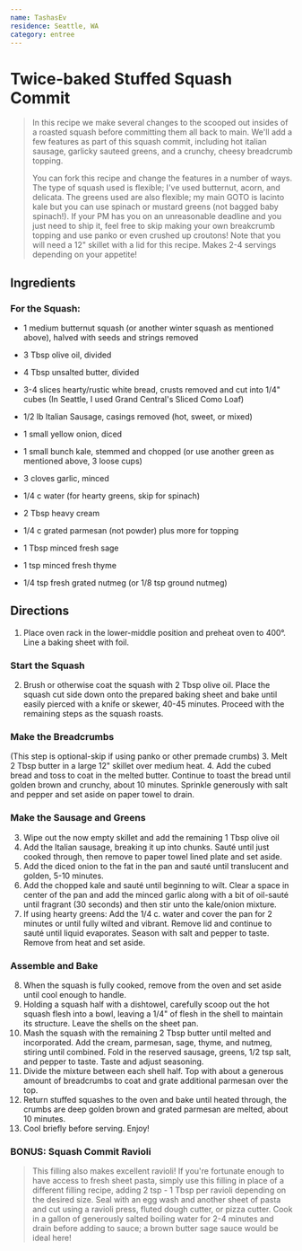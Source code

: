```yaml
---
name: TashasEv
residence: Seattle, WA
category: entree
---
```


# Twice-baked Stuffed Squash Commit 

> In this recipe we make several changes to the scooped out insides of a roasted squash before committing them all back to main. We'll add a few features as part of this squash commit, including hot italian sausage, garlicky sauteed greens, and a crunchy, cheesy breadcrumb topping.
>
>
> You can fork this recipe and change the features in a number of ways. The type of squash used is flexible; I've used butternut, acorn, and delicata. The greens used are also flexible; my main GOTO is lacinto kale but you can use spinach or mustard greens (not bagged baby spinach!). If your PM has you on an unreasonable deadline and you just need to ship it, feel free to skip making your own breakcrumb topping and use panko or even crushed up croutons! Note that you will need a 12" skillet with a lid for this recipe. Makes 2-4 servings depending on your appetite!

## Ingredients

### For the Squash: 
- 1 medium butternut squash (or another winter squash as mentioned above), halved with seeds and strings removed
- 3 Tbsp olive oil, divided

- 4 Tbsp unsalted butter, divided
- 3-4 slices hearty/rustic white bread, crusts removed and cut into 1/4" cubes (In Seattle, I used Grand Central's Sliced Como Loaf)

- 1/2 lb Italian Sausage, casings removed (hot, sweet, or mixed)

- 1 small yellow onion, diced
- 1 small bunch kale, stemmed and chopped (or use another green as mentioned above, 3 loose cups)
- 3 cloves garlic, minced
- 1/4 c water (for hearty greens, skip for spinach)

- 2 Tbsp heavy cream
- 1/4 c grated parmesan (not powder) plus more for topping
- 1 Tbsp minced fresh sage
- 1 tsp minced fresh thyme
- 1/4 tsp fresh grated nutmeg (or 1/8 tsp ground nutmeg)


## Directions

1. Place oven rack in the lower-middle position and preheat oven to 400°. Line a baking sheet with foil.
### Start the Squash
2. Brush or otherwise coat the squash with 2 Tbsp olive oil. Place the squash cut side down onto the prepared baking sheet and bake until easily pierced with a knife or skewer, 40-45 minutes. Proceed with the remaining steps as the squash roasts.

### Make the Breadcrumbs
(This step is optional-skip if using panko or other premade crumbs)
3. Melt 2 Tbsp butter in a large 12" skillet over medium heat. 
4. Add the cubed bread and toss to coat in the melted butter. Continue to toast the bread until golden brown and crunchy, about 10 minutes. Sprinkle generously with salt and pepper and set aside on paper towel to drain. 

### Make the Sausage and Greens
3. Wipe out the now empty skillet and add the remaining 1 Tbsp olive oil
4. Add the Italian sausage, breaking it up into chunks. Sauté until just cooked through, then remove to paper towel lined plate and set aside. 
5. Add the diced onion to the fat in the pan and sauté until translucent and golden, 5-10 minutes.
6. Add the chopped kale and sauté until beginning to wilt. Clear a space in center of the pan and add the minced garlic along with a bit of oil-sauté until fragrant (30 seconds) and then stir unto the kale/onion mixture. 
7. If using hearty greens: Add the 1/4 c. water and cover the pan for 2 minutes or until fully wilted and vibrant. Remove lid and continue to sauté until liquid evaporates. Season with salt and pepper to taste. Remove from heat and set aside.

### Assemble and Bake
8. When the squash is fully cooked, remove from the oven and set aside until cool enough to handle. 
9. Holding a squash half with a dishtowel, carefully scoop out the hot squash flesh into a bowl, leaving a 1/4" of flesh in the shell to maintain its structure. Leave the shells on the sheet pan.
10. Mash the squash with the remaining 2 Tbsp butter until melted and incorporated. Add the cream, parmesan, sage, thyme, and nutmeg, stiring until combined. Fold in the reserved sausage, greens, 1/2 tsp salt, and pepper to taste. Taste and adjust seasoning.
11. Divide the mixture between each shell half. Top with about a generous amount of breadcrumbs to coat and grate additional parmesan over the top.
12. Return stuffed squashes to the oven and bake until heated through, the crumbs are deep golden brown and grated parmesan are melted, about 10 minutes.
13. Cool briefly before serving. Enjoy!

### BONUS: Squash Commit Ravioli
> This filling also makes excellent ravioli! If you're fortunate enough to have access to fresh sheet pasta, simply use this filling in place of a different filling recipe, adding 2 tsp - 1 Tbsp per ravioli depending on the desired size. Seal with an egg wash and another sheet of pasta and cut using a ravioli press, fluted dough cutter, or pizza cutter. Cook in a gallon of generously salted boiling water for 2-4 minutes and drain before adding to sauce; a brown butter sage sauce would be ideal here!
